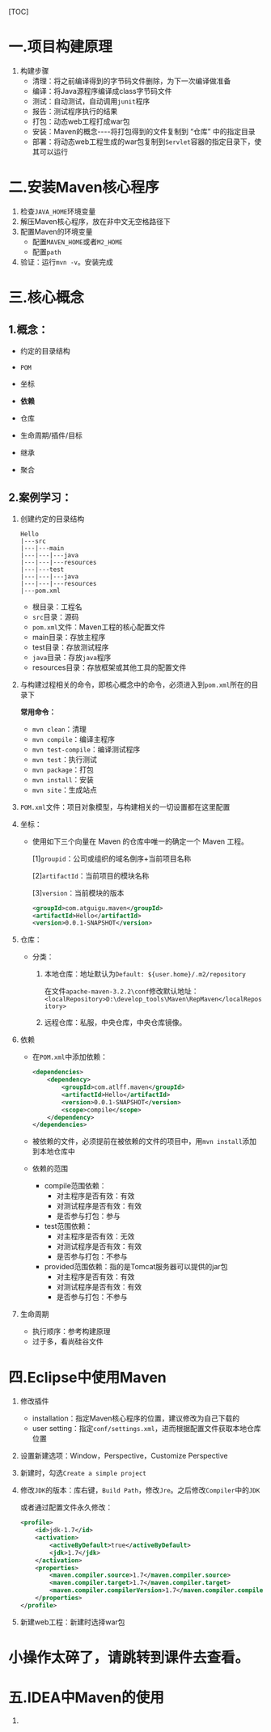 [TOC]

# 一.项目构建原理

1. 构建步骤
    - 清理：将之前编译得到的字节码文件删除，为下一次编译做准备
    - 编译：将Java源程序编译成class字节码文件
    - 测试：自动测试，自动调用`junit`程序
    - 报告：测试程序执行的结果
    - 打包：动态web工程打成war包
    - 安装：Maven的概念----将打包得到的文件复制到 “仓库” 中的指定目录
    - 部署：将动态web工程生成的war包复制到`Servlet`容器的指定目录下，使其可以运行



# 二.安装Maven核心程序

1. 检查`JAVA_HOME`环境变量
2. 解压Maven核心程序，放在非中文无空格路径下
3. 配置Maven的环境变量
    - 配置`MAVEN_HOME`或者`M2_HOME`
    - 配置`path`
4. 验证：运行`mvn -v`。安装完成

# 三.核心概念

## 1.概念：

- 约定的目录结构
  
- `POM`
  
- 坐标
  
- **依赖**
  
- 仓库
  
- 生命周期/插件/目标
  
- 继承
  
- 聚合

## 2.案例学习：

1. 创建约定的目录结构

    ```
    Hello
    |---src
    |---|---main
    |---|---|---java
    |---|---|---resources
    |---|---test
    |---|---|---java
    |---|---|---resources
    |---pom.xml
    ```

    - 根目录：工程名
    - `src`目录：源码
    - `pom.xml`文件：Maven工程的核心配置文件
    - main目录：存放主程序
    - test目录：存放测试程序
    - `java`目录：存放`java`程序
    - resources目录：存放框架或其他工具的配置文件

2. 与构建过程相关的命令，即核心概念中的命令，必须进入到`pom.xml`所在的目录下

    **常用命令：**

    - `mvn clean`：清理
    - `mvn compile`：编译主程序
    - `mvn test-compile`：编译测试程序
    - `mvn test`：执行测试
    - `mvn package`：打包
    - `mvn install`：安装
    - `mvn site`：生成站点

3. `POM.xml`文件：项目对象模型，与构建相关的一切设置都在这里配置

4. 坐标：

    - 使用如下三个向量在 Maven 的仓库中唯一的确定一个 Maven 工程。

        [1]`groupid`：公司或组织的域名倒序+当前项目名称

        [2]`artifactId`：当前项目的模块名称

        [3]`version`：当前模块的版本

        ```xml
        <groupId>com.atguigu.maven</groupId>
        <artifactId>Hello</artifactId>
        <version>0.0.1-SNAPSHOT</version>
        ```

5. 仓库：

    - 分类：

        1. 本地仓库：地址默认为`Default: ${user.home}/.m2/repository`

            在文件`apache-maven-3.2.2\conf`修改默认地址：`<localRepository>D:\develop_tools\Maven\RepMaven</localRepository>`

        2. 远程仓库：私服，中央仓库，中央仓库镜像。

6. 依赖

    - 在`POM.xml`中添加依赖：

        ```xml
        <dependencies>
            <dependency>
                <groupId>com.atlff.maven</groupId>
                <artifactId>Hello</artifactId>
                <version>0.0.1-SNAPSHOT</version>
                <scope>compile</scope>
            </dependency>
        </dependencies>
        ```

    - 被依赖的文件，必须提前在被依赖的文件的项目中，用`mvn install`添加到本地仓库中

    - 依赖的范围

        - compile范围依赖：
            - 对主程序是否有效：有效
            - 对测试程序是否有效：有效
            - 是否参与打包：参与
        - test范围依赖：
            - 对主程序是否有效：无效
            - 对测试程序是否有效：有效
            - 是否参与打包：不参与
        - provided范围依赖：指的是Tomcat服务器可以提供的jar包
            - 对主程序是否有效：有效
            - 对测试程序是否有效：有效
            - 是否参与打包：不参与

7. 生命周期

    - 执行顺序：参考构建原理
    - 过于多，看尚硅谷文件

# 四.Eclipse中使用Maven

1. 修改插件

    - installation：指定Maven核心程序的位置，建议修改为自己下载的
    - user setting：指定`conf/settings.xml`，进而根据配置文件获取本地仓库位置

2. 设置新建选项：Window，Perspective，Customize Perspective

3. 新建时，勾选`Create a simple project`

4. 修改`JDK`的版本：库右键，`Build Path`，修改`Jre`。之后修改`Compiler`中的`JDK`

    或者通过配置文件永久修改：

    ```xml
    <profile>
    	<id>jdk-1.7</id>
    	<activation>
    		<activeByDefault>true</activeByDefault>                             
    		<jdk>1.7</jdk>                                                      
    	</activation>
    	<properties>
    		<maven.compiler.source>1.7</maven.compiler.source>                  
    		<maven.compiler.target>1.7</maven.compiler.target>                  
    		<maven.compiler.compilerVersion>1.7</maven.compiler.compilerVersion>
    	</properties>
    </profile>
    ```

5. 新建web工程：新建时选择war包

# 小操作太碎了，请跳转到课件去查看。

# 五.IDEA中Maven的使用

1. 
